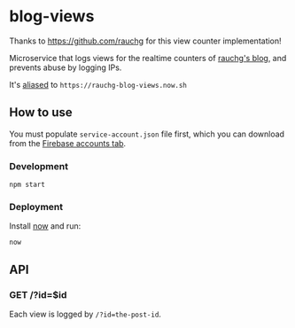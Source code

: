 # blog-views

Thanks to https://github.com/rauchg for this view counter implementation!

Microservice that logs views for the realtime counters
of [rauchg's blog](https://github.com/rauchg/blog), and prevents
abuse by logging IPs.

It's [aliased](https://zeit.co/blog/now-alias) to `https://rauchg-blog-views.now.sh`

## How to use

You must populate `service-account.json` file first, which you can download
from the [Firebase accounts tab](https://console.firebase.google.com/project/_/settings/serviceaccounts/adminsdk).

### Development

```
npm start
```

### Deployment

Install [now](https://zeit.co/download) and run:

```
now
```

## API

### GET /?id=$id

Each view is logged by `/?id=the-post-id`.
